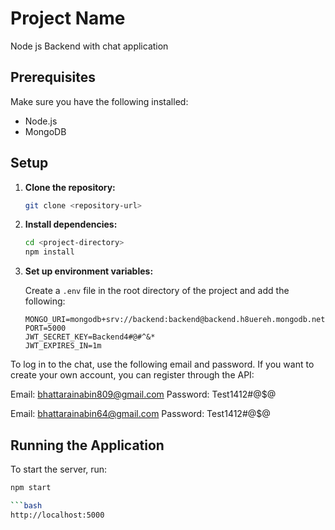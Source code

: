 # Project Name

Node js Backend with chat application
## Prerequisites

Make sure you have the following installed:

- Node.js
- MongoDB

## Setup

1. **Clone the repository:**

    ```bash
    git clone <repository-url>
    ```

2. **Install dependencies:**

    ```bash
    cd <project-directory>
    npm install
    ```

3. **Set up environment variables:**

    Create a `.env` file in the root directory of the project and add the following:

    ```plaintext
    MONGO_URI=mongodb+srv://backend:backend@backend.h8uereh.mongodb.net/backend
    PORT=5000
    JWT_SECRET_KEY=Backend4#@#^&*
    JWT_EXPIRES_IN=1m
    ```
To log in to the chat, use the following email and password. If you want to create your own account, you can register through the API:

Email: bhattarainabin809@gmail.com
Password: Test1412#@$@

Email: bhattarainabin64@gmail.com
Password: Test1412#@$@

## Running the Application

To start the server, run:

```bash
npm start

```bash
http://localhost:5000
